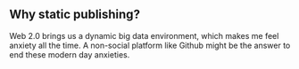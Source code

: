 ## Why static publishing?

Web 2.0 brings us a dynamic big data environment, which makes me feel anxiety all the time. A non-social platform like Github might be the answer to end these modern day anxieties.